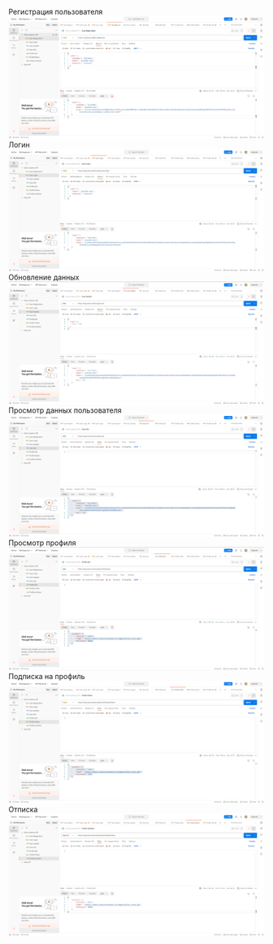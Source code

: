 Регистрация пользователя
![Регистрация пользователя](https://github.com/anikeev717/api/blob/main/2023-08-25%20033819.png)
Логин
![Логин](https://github.com/anikeev717/api/blob/main/2023-08-25%20033833.png)
Обновление данных
![Обновление данных](https://github.com/anikeev717/api/blob/main/2023-08-25%20033845.png)
Просмотр данных пользователя
![Просмотр данных пользователя](https://github.com/anikeev717/api/blob/main/2023-08-25%20033858.png)
Просмотр профиля
![Просмотр профиля](https://github.com/anikeev717/api/blob/main/2023-08-25%20033915.png)
Подписка на профиль
![Подписка](https://github.com/anikeev717/api/blob/main/2023-08-25%20033930.png)
Отписка
![Отписка](https://github.com/anikeev717/api/blob/main/2023-08-25%20033944.png)
